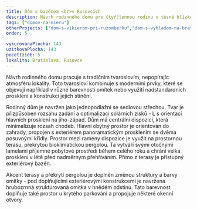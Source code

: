 ```yaml
---
title: Dům s bazénem <br>v Rusovcích
description: Návrh rodinného domu pro čtyřčlennou rodinu v těsné blízkosti Rusovského parku. Projekt jsme zajišťovali kompletně - od architektonické studie, přes výkresovou dokumentaci až po úspěšnou realizaci, kde proběhl kontrolní blow-door test a potvrdil kvalitu stavby.
tags: ["domov-na-mieru"]
otherProjects: ["dom-s-vikierom-pri-ruzomberku","dom-s-vyhladom-na-bratislavu","dom-s-drevenym-obkladom"]
order: 5

vykurovanaPlocha: 143
uzitkovaPlocha: 143
pocetIzieb: 5
lokalita: Bratislava, Rusovce
---
```



Návrh rodinného domu pracuje s tradičním tvaroslovím, nepopírajíc atmosféru lokality. Toto tvarosloví kombinuje s moderními prvky, které se objevují například v různé barevnosti omítek nebo využití nadstandardních prosklení a konstrukcí jejich stínění.

Rodinný dům je navržen jako jednopodlažní se sedlovou střechou. Tvar je přizpůsoben rozsahu zadání a optimalizaci solárních zisků - L s orientací hlavních prosklení na jiho-západ. Dům má centrální dispozici, která minimalizuje rozsah chodeb. Hlavní obytný prostor je orientován do zahrady, propojen s exteriérem panoramatickým prosklením se dvěma posuvnými křídly. Prostor mezi rameny dispozice je využit na prostornou terasu, překrytou bioklimatickou pergolou. Ta vytváří svými otočnými lamelami příjemné pobytové prostředí během celého roku a chrání velká prosklení v létě před nadměrným přehříváním. Přímo z terasy je přístupný exteriérový bazén.

Akcent terasy a překrytí pergolou je doplněn změnou struktury a barvy omítky - pod doplňujícími exteriérovými konstrukcemi je navržena hrubozrnná strukturovaná omítka v hnědém odstínu. Tato barevnost doplňuje také prostor u krytého parkování a propojuje některé okenní otvory.